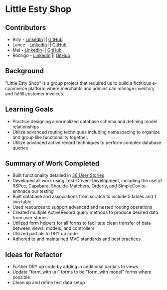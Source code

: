 # Little Esty Shop

## Contributors
- Billy - [LinkedIn](https://www.linkedin.com/in/wallacebilly1/) || [GitHub](https://github.com/wallacebilly1)
- Lance - [LinkedIn](https://www.linkedin.com/in/lance-butler-jr-18b9442a1/) || [GitHub](https://github.com/LJ9332)
- Mel - [LinkedIn](https://www.linkedin.com/in/melissalanghoff/) || [GitHub](https://github.com/mel-langhoff)
- Rodrigo - [LinkedIn](https://www.linkedin.com/in/rodrigo-chavez1/) || [GitHub](https://github.com/RodrigoACG)

## Background
"Little Esty Shop" is a group project that required us to build a fictitious e-commerce platform where merchants and admins can manage inventory and fulfill customer invoices.

## Learning Goals
- Practice designing a normalized database schema and defining model relationships
- Utilize advanced routing techniques including namespacing to organize and group like functionality together.
- Utilize advanced active record techniques to perform complex database queries

## Summary of Work Completed
- Built functionality detailed in [36 User Stories](./doc/user_stories.md)
- Developed all work using Test-Driven-Development, including the use of RSPec, Capybara, Shoulda-Matchers, Orderly, and SimpleCov to enhnace our testing
- Built database and associations from scratch to include 5 tables and 1 join table
- Used resources to support advanced and nested routing operations
- Created multiple ActiveRecord query methods to produce desired data from user stories
- Utilized form helpers for all forms to facilitate clean transfer of data between views, models, and controllers
- Utilized partials to DRY up code
- Adhered to and maintained MVC standards and best practices

## Ideas for Refactor
- Further DRY up code by adding in additional partials to views
- Update "form_with url" forms to be "form_with model" forms where possible
- Clean up and refine test data setup